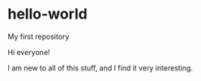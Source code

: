 # hello-world
My first repository

Hi everyone!

I am new to all of this stuff, and I find it very interesting. 
